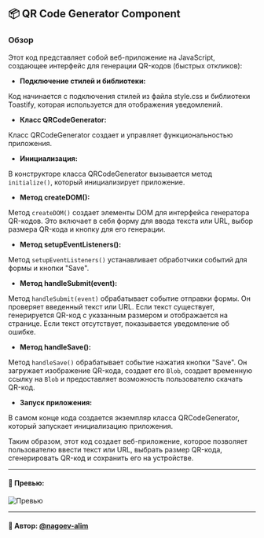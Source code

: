 ## 📦 QR Code Generator Component

### Обзор

Этот код представляет собой веб-приложение на JavaScript, создающее интерфейс для генерации QR-кодов (быстрых откликов):
 
- **Подключение стилей и библиотеки:**

Код начинается с подключения стилей из файла style.css и библиотеки Toastify, которая используется для отображения уведомлений.

-  **Класс QRCodeGenerator:**

Класс QRCodeGenerator создает и управляет функциональностью приложения.

- **Инициализация:**

В конструкторе класса QRCodeGenerator вызывается метод `initialize()`, который инициализирует приложение.

- **Метод createDOM():**

Метод `createDOM()` создает элементы DOM для интерфейса генератора QR-кодов. Это включает в себя форму для ввода текста или URL, выбор размера QR-кода и кнопку для его генерации.

- **Метод setupEventListeners():**

Метод `setupEventListeners()` устанавливает обработчики событий для формы и кнопки "Save".

- **Метод handleSubmit(event):**

Метод `handleSubmit(event)` обрабатывает событие отправки формы. Он проверяет введенный текст или URL. Если текст существует, генерируется QR-код с указанным размером и отображается на странице. Если текст отсутствует, показывается уведомление об ошибке.

- **Метод handleSave():**

Метод `handleSave()` обрабатывает событие нажатия кнопки "Save". Он загружает изображение QR-кода, создает его `Blob`, создает временную ссылку на `Blob` и предоставляет возможность пользователю скачать QR-код.

- **Запуск приложения:**

В самом конце кода создается экземпляр класса QRCodeGenerator, который запускает инициализацию приложения.

Таким образом, этот код создает веб-приложение, которое позволяет пользователю ввести текст или URL, выбрать размер QR-кода, сгенерировать QR-код и сохранить его на устройстве.

---
#### 🌄 Превью:
![Превью](https://lh3.googleusercontent.com/drive-viewer/AITFw-wA4hbtOX-L8iNvXJt156eWgjaxPr22ehslY39InubwLP0SOuI8SLYrEMOi43G1BhgWAMUBGwgAwI0kg5y-MaHzdneplA=s1600)


-----
#### 🙌 Автор: [@nagoev-alim](https://github.com/nagoev-alim)

